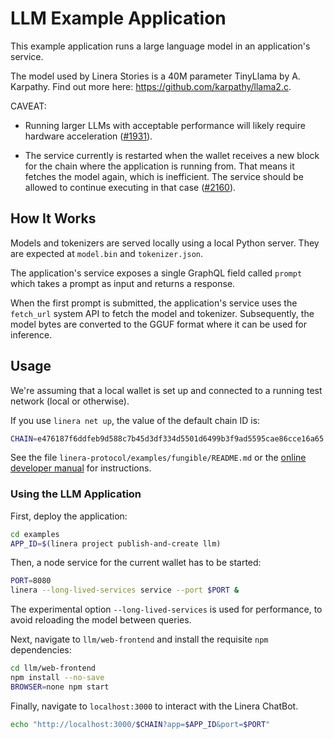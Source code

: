 # LLM Example Application

This example application runs a large language model in an application's service.

The model used by Linera Stories is a 40M parameter TinyLlama by A. Karpathy. Find out more here:
<https://github.com/karpathy/llama2.c>.

CAVEAT:

* Running larger LLMs with acceptable performance will likely require hardware acceleration ([#1931](https://github.com/linera-io/linera-protocol/issues/1931)).

* The service currently is restarted when the wallet receives a new block for the chain where the
  application is running from. That means it fetches the model again, which is inefficient. The
  service should be allowed to continue executing in that case
  ([#2160](https://github.com/linera-io/linera-protocol/issues/2160)).


## How It Works

Models and tokenizers are served locally using a local Python server. They are expected
at `model.bin` and `tokenizer.json`.

The application's service exposes a single GraphQL field called `prompt` which takes a prompt
as input and returns a response.

When the first prompt is submitted, the application's service uses the `fetch_url`
system API to fetch the model and tokenizer. Subsequently, the model bytes are converted
to the GGUF format where it can be used for inference.

## Usage

We're assuming that a local wallet is set up and connected to a running test network
(local or otherwise).

If you use `linera net up`, the value of the default chain ID is:
```bash
CHAIN=e476187f6ddfeb9d588c7b45d3df334d5501d6499b3f9ad5595cae86cce16a65
```

See the file `linera-protocol/examples/fungible/README.md` or the [online developer
manual](https://linera.dev) for instructions.

### Using the LLM Application

First, deploy the application:
```bash
cd examples
APP_ID=$(linera project publish-and-create llm)
```

Then, a node service for the current wallet has to be started:

```bash
PORT=8080
linera --long-lived-services service --port $PORT &
 ```

The experimental option `--long-lived-services` is used for performance, to avoid
reloading the model between queries.

Next, navigate to `llm/web-frontend` and install the requisite `npm`
dependencies:

```bash
cd llm/web-frontend
npm install --no-save
BROWSER=none npm start
```

Finally, navigate to `localhost:3000` to interact with the Linera ChatBot.
```bash
echo "http://localhost:3000/$CHAIN?app=$APP_ID&port=$PORT"
```
